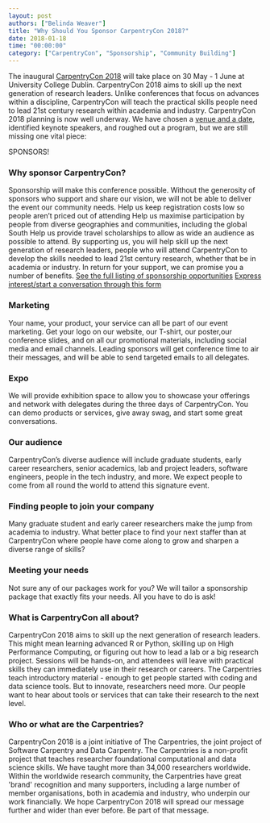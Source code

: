 ```yaml
---
layout: post
authors: ["Belinda Weaver"]
title: "Why Should You Sponsor CarpentryCon 2018?"
date: 2018-01-18
time: "00:00:00"
category: ["CarpentryCon", "Sponsorship", "Community Building"]
---
```


The inaugural [CarpentryCon 2018](http://www.carpentrycon.org/) will take place on 30 May - 1 June at University College Dublin.
CarpentryCon 2018 aims to skill up the next generation of research leaders. Unlike conferences that focus on advances within a discipline, CarpentryCon will teach the practical skills people need to lead 21st century research within academia and industry.
CarpentryCon 2018 planning is now well underway.
We have chosen a [venue and a date](http://www.carpentrycon.org/), identified keynote speakers, and roughed out a program, but we are still missing one vital piece:

SPONSORS!

### Why sponsor CarpentryCon?

Sponsorship will make this conference possible. Without the generosity of sponsors who support and share our vision, we will not be able to deliver the event our community needs.
Help us keep registration costs low so people aren’t priced out of attending 
Help us maximise participation by people from diverse  geographies and communities, including the global South 
Help us provide travel scholarships to allow as wide an audience as possible to attend. 
By supporting us, you will help skill up the next generation of research leaders, people who will attend CarpentryCon to develop the skills needed to lead 21st century research, whether that be in academia or industry.
In return for your support, we can promise you a number of benefits.
[See the full listing of sponsorship opportunities](http://www.carpentrycon.org/#portfolio)
[Express interest/start a conversation through this form](https://docs.google.com/forms/d/e/1FAIpQLSedlt68CXVmyVJ4DEI8P9nfAXhGYbTHA9YgFQYomXjzzZDJOg/viewform)

### Marketing

Your name, your product, your service can all be part of our event marketing. Get your logo on our website, our T-shirt, our poster,our conference slides, and on all our promotional materials, including social media and email channels. Leading sponsors will get conference time to air their messages, and will be able to send targeted emails to all delegates. 
### Expo
We will provide exhibition space to allow you to showcase your offerings and network with delegates during the three days of CarpentryCon. You can demo products or services, give away swag, and start some great conversations.
### Our audience
CarpentryCon’s diverse audience will include graduate students, early career researchers, senior academics, lab and project leaders, software engineers, people in the tech industry, and more. We expect people to come from all round the world to attend this signature event.
### Finding people to join your company
Many graduate student and early career researchers make the jump from academia to industry. What better place to find your next staffer than at CarpentryCon where people have come along to grow and sharpen a diverse range of skills?
### Meeting your needs
Not sure any of our packages work for you? We will tailor a sponsorship package that exactly fits your needs. All you have to do is ask!
### What is CarpentryCon all about?
CarpentryCon 2018 aims to skill up the next generation of research leaders. 
This might mean learning advanced R or Python, skilling up on High Performance Computing, or figuring out how to lead a lab or a big research project. Sessions will be hands-on, and attendees will leave with practical skills they can immediately use in their research or careers.
The Carpentries teach introductory material - enough to get people started with coding and data science tools. But to innovate, researchers need more. Our  people want  to hear about tools or services that can take their research to the next level. 
### Who or what are the Carpentries?
CarpentryCon 2018 is a joint initiative of The Carpentries, the joint project of Software Carpentry and Data Carpentry. The Carpentries is a non-profit project that teaches researcher foundational computational and data science skills. We have taught more than 34,000 researchers worldwide.
Within the worldwide research community, the Carpentries have great 'brand' recognition and many supporters, including a large number of member organisations, both in academia and industry, who underpin our work financially. We hope CarpentryCon 2018 will spread our message further and wider than ever before. Be part of that message.
